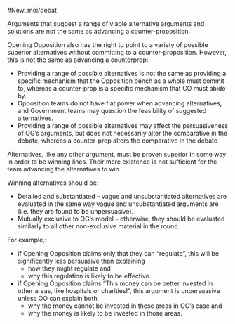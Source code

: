 #New_moi/debat 

Arguments that suggest a range of viable alternative arguments and solutions are not the same as advancing a counter-proposition.

Opening Opposition also has the right to point to a variety of possible superior alternatives without committing to a counter-proposition. However, this is not the same as advancing a counterprop:
-  Providing a range of possible alternatives is not the same as providing a specific mechanism that the Opposition bench as a whole must commit to, whereas a counter-prop is a specific mechanism that CO must abide by.
- Opposition teams do not have fiat power when advancing alternatives, and Government teams may question the feasibility of suggested alternatives.
- Providing a range of possible alternatives may affect the persuasiveness of OG’s arguments, but does not necessarily alter the comparative in the debate, whereas a counter-prop alters the comparative in the debate

Alternatives, like any other argument, must be proven superior in some way in order to be winning lines. Their mere existence is not sufficient for the team advancing the alternatives to win.

Winning alternatives should be:
- Detailed and substantiated – vague and unsubstantiated alternatives are evaluated in the same way vague and unsubstantiated arguments are (i.e. they are found to be unpersuasive).
- Mutually exclusive to OG’s model – otherwise, they should be evaluated similarly to all other non-exclusive material in the round.

For example,:
- if Opening Opposition claims only that they can “regulate”, this will be significantly less persuasive than explaining 
	- how they might regulate and 
	- why this regulation is likely to be effective. 
- if Opening Opposition claims “This money can be better invested in other areas, like hospitals or charities!”,  this argument is unpersuasive unless OO can explain both 
	- why the money cannot be invested in these areas in OG’s case and 
	- why the money is likely to be invested in those areas.
